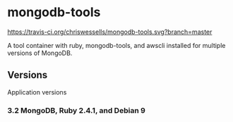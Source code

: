 # mongodb-tools
https://travis-ci.org/chriswessells/mongodb-tools.svg?branch=master

A tool container with ruby, mongodb-tools, and awscli installed for multiple versions of MongoDB.

## Versions

Application versions

### 3.2 MongoDB, Ruby 2.4.1, and Debian 9
